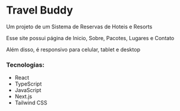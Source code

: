<h1>Travel Buddy</h1>

<p>Um projeto de um Sistema de Reservas de Hoteis e Resorts</p>
<p>Esse site possui página de Inicio, Sobre, Pacotes, Lugares e Contato</p>
<p>Além disso, é responsivo para celular, tablet e desktop</p>

<h3>Tecnologias:</h3>
<ul>
  <li>React</li>
  <li>TypeScript</li>
  <li>JavaScript</li>
  <li>Next.js</li>
  <li>Tailwind CSS</li>
  
</ul>
